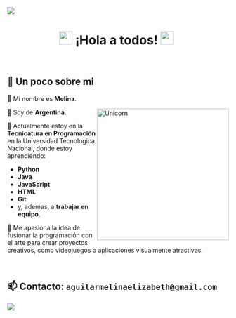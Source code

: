 <img src="https://64.media.tumblr.com/ee79882462c7aad2ada5eb096b6f4775/676a6cfcab52675e-b9/s1280x1920/05bdc036dc2b89d9aad2cf027dec37292abd81ad.png" />
<h1 align="center">
  <img src="https://media.giphy.com/media/ObNTw8Uzwy6KQ/giphy.gif" width="30px">&nbsp;¡Hola a todos! <img src="https://media.giphy.com/media/ObNTw8Uzwy6KQ/giphy.gif" width="30px">&nbsp;
</h1>  

<br>  

## 🌻 **Un poco sobre mi**
🔸 Mi nombre es **Melina**.

🔸 Soy de **Argentina**.
<img align="right" width=300px alt="Unicorn" src="https://c.tenor.com/GN73MKBawZYAAAAi/busy-cute.gif" /> &nbsp;

🔸 Actualmente estoy en la **Tecnicatura en Programación** en la Universidad Tecnologica Nacional, donde estoy aprendiendo:
- **Python**
- **Java**
- **JavaScript**
- **HTML**
- **Git**
- y, ademas, a **trabajar en equipo**.

🔸 Me apasiona la idea de fusionar la programación con el arte para crear proyectos creativos, como videojuegos o aplicaciones visualmente atractivas.



<br>

## 📫 **Contacto:** ` aguilarmelinaelizabeth@gmail.com `

<img src="https://64.media.tumblr.com/ee79882462c7aad2ada5eb096b6f4775/676a6cfcab52675e-b9/s1280x1920/05bdc036dc2b89d9aad2cf027dec37292abd81ad.png" />
